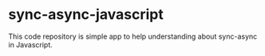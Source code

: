 # sync-async-javascript
This code repository is simple app to help understanding about sync-async in Javascript.
